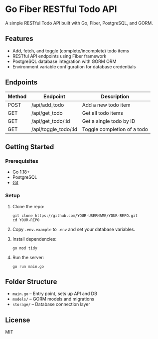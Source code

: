 # Go Fiber RESTful Todo API

A simple RESTful Todo API built with Go, Fiber, PostgreSQL, and GORM.

## Features

- Add, fetch, and toggle (complete/incomplete) todo items
- RESTful API endpoints using Fiber framework
- PostgreSQL database integration with GORM ORM
- Environment variable configuration for database credentials

## Endpoints

| Method | Endpoint             | Description                 |
| ------ | -------------------- | --------------------------- |
| POST   | /api/add_todo        | Add a new todo item         |
| GET    | /api/get_todo        | Get all todo items          |
| GET    | /api/get_todo/:id    | Get a single todo by ID     |
| GET    | /api/toggle_todo/:id | Toggle completion of a todo |

## Getting Started

### Prerequisites

- Go 1.18+
- PostgreSQL
- [Git](https://git-scm.com/)

### Setup

1. Clone the repo:
   ```
   git clone https://github.com/YOUR-USERNAME/YOUR-REPO.git
   cd YOUR-REPO
   ```
2. Copy `.env.example` to `.env` and set your database variables.

3. Install dependencies:
   ```
   go mod tidy
   ```
4. Run the server:
   ```
   go run main.go
   ```

## Folder Structure

- `main.go` – Entry point, sets up API and DB
- `models/` – GORM models and migrations
- `storage/` – Database connection layer

## License

MIT

